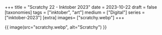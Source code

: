 +++
title = "Scratchy 22 - Inktober 2023"
date = 2023-10-22
draft =  false
[taxonomies]
tags = ["inktober", "art"]
medium = ["Digital"]
series = ["inktober-2023"]
[extra]
images= ["scratchy.webp"]
+++

{{ image(src="scratchy.webp", alt="Scratchy") }}

